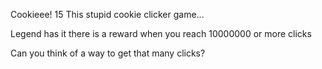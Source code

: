 Cookieee!
15
This stupid cookie clicker game...

Legend has it there is a reward when you reach 10000000 or more clicks

Can you think of a way to get that many clicks?
